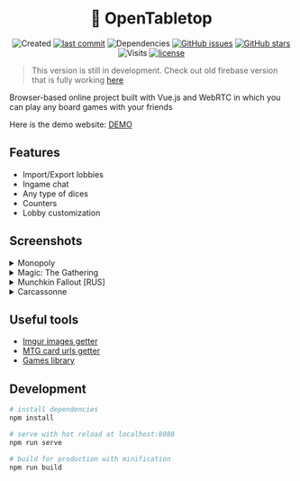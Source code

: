 <h1 align="center">🎲 OpenTabletop</h1>

<p align="center">
  <img src="https://badges.pufler.dev/created/Rundik/OpenTabletop" alt="Created">
  <a href="https://github.com/Rundik/OpenTabletop/commits/main"><img src="https://img.shields.io/github/last-commit/Rundik/OpenTabletop.svg" alt="last commit"></a>
  <img src="https://david-dm.org/Rundik/OpenTabletop.svg" alt="Dependencies">
  <a href="https://github.com/Rundik/OpenTabletop/issues"><img src="https://img.shields.io/github/issues/Rundik/OpenTabletop.svg" alt="GitHub issues"></a>
  <a href="https://github.com/Rundik/OpenTabletop/stargazers"><img src="https://img.shields.io/github/stars/Rundik/OpenTabletop.svg" alt="GitHub stars"></a>
  <img src="https://badges.pufler.dev/visits/Rundik/OpenTabletop" alt="Visits">
  <a href="https://github.com/Rundik/OpenTabletop/blob/main/LICENSE"><img src="https://img.shields.io/github/license/Rundik/OpenTabletop" alt="license"></a>
</p>

> This version is still in development. Check out old firebase version that is fully working [here](https://github.com/Rundik/OpenTabletop/tree/firebase)

Browser-based online project built with Vue.js and WebRTC in which you can play any board games with your friends

Here is the demo website: [DEMO](https://playopentabletop.firebaseapp.com/)

## Features

  * Import/Export lobbies
  * Ingame chat
  * Any type of dices
  * Counters
  * Lobby customization

## Screenshots
<details>
  <summary>Monopoly</summary>
  
  ![Monopoly screenshot](https://i.imgur.com/L5OeLnk.png)
  ![Monopoly screenshot](https://i.imgur.com/rDReB0B.png)
  
</details>

<details>
  <summary>Magic: The Gathering</summary>
  
  ![MTG screenshot](https://i.imgur.com/I7JiH8q.png)
  ![MTG screenshot](https://i.imgur.com/cXZvlok.png)
  
</details>

<details>
  <summary>Munchkin Fallout [RUS]</summary>
  
  ![Munchkin Fallout screenshot](https://i.imgur.com/0WWnWp1.png)
  ![Munchkin Fallout screenshot](https://i.imgur.com/KbjsV3c.png)
  
</details>

<details>
  <summary>Carcassonne</summary>
  
  ![Carcassonne screenshot](https://i.imgur.com/BhEVCOi.png)
  ![Carcassonne screenshot](https://i.imgur.com/MlG6CZ4.png)
  
</details>

## Useful tools

  * [Imgur images getter](https://playopentabletop.firebaseapp.com/tools/imgurParser.html)
  * [MTG card urls getter](https://playopentabletop.firebaseapp.com/tools/mtgParser.html)
  * [Games library](https://playopentabletop.firebaseapp.com/tools/gamesLibrary.html)
  

## Development

```bash
# install dependencies
npm install

# serve with hot reload at localhost:8080
npm run serve

# build for production with minification
npm run build
```
